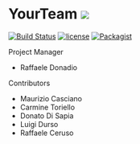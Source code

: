 YourTeam
![](http://i.imgur.com/MnIVP5r.png)
========================
[![Build Status](https://travis-ci.org/izio7/YourTeam.svg?branch=master)](https://travis-ci.org/izio7/YourTeam)
[![license](https://img.shields.io/github/license/izio7/YourTeam.svg)]()
[![Packagist](https://img.shields.io/packagist/v/izio7/YourTeam.svg)]()

Project Manager
* Raffaele Donadio

Contributors
* Maurizio Casciano
* Carmine Toriello
* Donato Di Sapia
* Luigi Durso
* Raffaele Ceruso